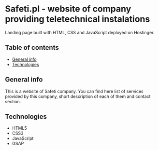 # Safeti.pl - website of company providing teletechnical instalations

Landing page built with HTML, CSS and JavaScript deployed on Hostinger.

## Table of contents
* [General info](#general-info)
* [Technologies](#technologies)

## General info

This is a website of Safeti company. You can find here list of services provided by this company, short description of each of them and contact section.

## Technologies

- HTML5
- CSS3
- JavaScript
- GSAP
